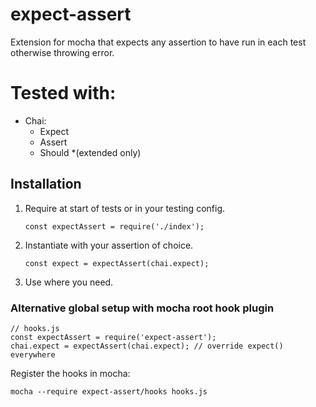 # expect-assert
Extension for mocha that expects any assertion to have run in each test otherwise throwing error.

# Tested with:
* Chai:
  * Expect
  * Assert
  * Should *(extended only)

## Installation
1.  Require at start of tests or in your testing config.
    ```
    const expectAssert = require('./index');
    ```
2. Instantiate with your assertion of choice.
    ```
    const expect = expectAssert(chai.expect);
    ```
3. Use where you need.

### Alternative global setup with mocha root hook plugin

```
// hooks.js
const expectAssert = require('expect-assert');
chai.expect = expectAssert(chai.expect); // override expect() everywhere
```

Register the hooks in mocha:

```
mocha --require expect-assert/hooks hooks.js
```
